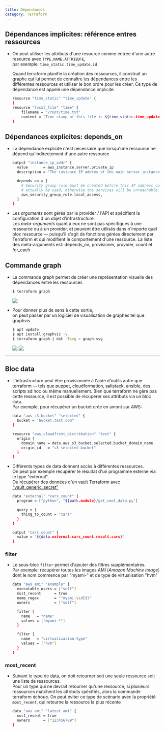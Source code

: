 ```yaml
---
title: Dépendances
category: Terraform
---
```


## Dépendances implicites: référence entres ressources

* On peut utiliser les attributs d'une resource comme entrée d'une autre resource avec `TYPE.NAME.ATTRIBUTE`,   
  par exemple: `time_static.time_update.id`

  Quand terraform planifie la création des ressources, il construit un graphe qui lui permet de connaître les dépendances entre les différentes ressources et utiliser le bon ordre pour les créer. Ce type de dépendance est appelé une dépendance implicite.

  ``` bash
  resource "time_static" "time_update" {
  }
  resource "local_file" "time" {
      filename = "/root/time.txt"
      content = "Time stamp of this file is ${time_static.time_update.id}"
  }
  ```

## Dépendances explicites: depends_on

* La dépendance explicite n'est nécessaire que lorsqu'une ressource ne dépend qu'indirectement d'une autre ressource

  ``` bash
  output "instance_ip_addr" {
    value       = aws_instance.server.private_ip
    description = "The instance IP addres of the main server instance."

    depends_on = [
      # Security group rule must be created before this IP address could
      # actually be used, otherwise the services will be unreachable.
      aws_security_group_rule.local_access,
    ]
  }
  ```

* Les *arguments* sont gérés par le provider / l'API et spécifient la configuration d'un objet d'infrastructure.  
  Les *meta-arguments* quant à eux ne sont pas spécifiques à une ressource ou à un provider, et peuvent être utilisés dans n'importe quel bloc ressource — puisqu'il s'agit de fonctions gérées directement par Terraform et qui modifient le comportement d'une ressource. La liste des meta-arguments est: depends_on, provisioner, provider, count et for_each

## Commande graph

* La commande graph permet de créer une représentation visuelle des dépendances entre les ressources

  ``` bash
  $ terraform graph
  ```

  ![](https://i.imgur.com/crHL2b5.png)

* Pour donner plus de sens à cette sortie,  
  on peut passer par un logiciel de visualisation de graphes tel que graphvis

  ``` bash
  $ apt update
  $ apt install graphviz -y
  $ terraform graph | dot -Tsvg > graph.svg
  ```

  ![](https://i.imgur.com/TedmOWF.png)
  ![](https://i.imgur.com/AKIAjyC.ong)

---

## Bloc data

* L'infrastructure peut être provisionnée à l'aide d'outils autre que terraform — tels que puppet, cloudformation, saltstack, ansible, des scripts ad hoc ou même manuellement.
  Bien que terraform ne gère pas cette ressource, il est possible de récupérer ses attributs via un bloc `data`.  
  Par exemple, pour récupérer un bucket crée en amont sur AWS:

  ``` bash
  data "aws_s3_bucket" "selected" {
    bucket = "bucket.test.com"
  }

  resource "aws_cloudfront_distribution" "test" {
    origin {
      domain_name = data.aws_s3_bucket.selected.bucket_domain_name
      origin_id   = "s3-selected-bucket"
    }
  }
  ```

* Différents types de data donnent accès à différentes ressources.  
  On peut par exemple récupérer le résultat d'un programme externe via le type "external".  
  Ou récupérer des données d'un vault Terraform avec ["vault_generic_secret"](https://registry.terraform.io/providers/hashicorp/vault/latest/docs/data-sources/generic_secret)

  ``` bash
  data "external" "cars_count" {
    program = ["python", "${path.module}/get_cool_data.py"]

    query = {
      thing_to_count = "cars"
    }
  }

  output "cars_count" {
    value = "${data.external.cars_count.result.cars}"
  }
  ```

### filter

* Le sous-bloc `filter` permet d'ajouter des filtres supplémentaires.    
  Par exemple: récupérer toutes les images AMI (*Amazon Machine Image*) dont le nom commence par "myami-" et de type de virtualisation "hvm"

  ``` bash
  data "aws_ami" "example" {
    executable_users = ["self"]
    most_recent      = true
    name_regex       = "^myami-\\d{3}"
    owners           = ["self"]

    filter {
      name   = "name"
      values = ["myami-*"]
    }

    filter {
      name   = "virtualization-type"
      values = ["hvm"]
    }
  }
  ```

### most_recent

* Suivant le type de data, on doit retourner soit une seule ressource soit une liste de ressources.  
  Pour un type qui ne devrait retourner qu'une ressource, si plusieurs ressources matchent les attributs spécifiés, alors la commande terraform échoue. On peut éviter ce type de scénario avec la propriété `most_recent`, qui retourne la ressource la plus récente

  ``` bash
  data "aws_ami" "latest_ami" {
    most_recent = true
    owners      = ["123456789"]
  }
  ```
